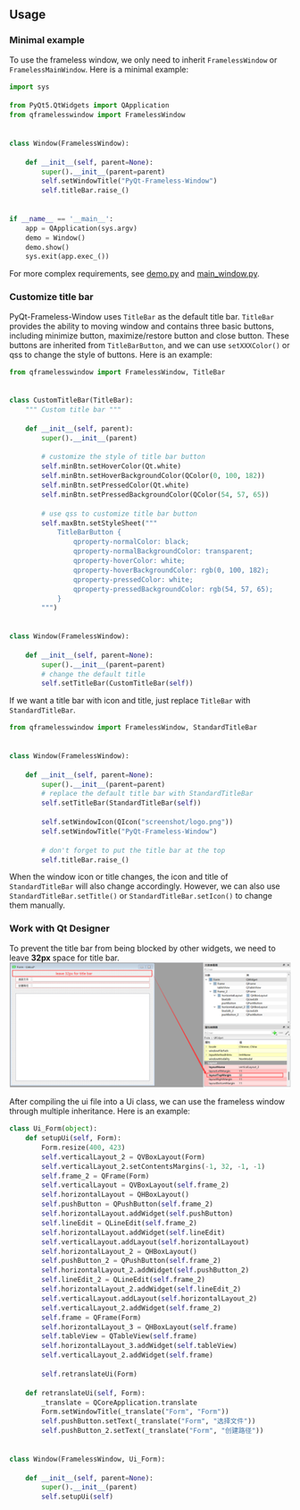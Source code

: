 ## Usage

### Minimal example
To use the frameless window, we only need to inherit `FramelessWindow` or `FramelessMainWindow`. Here is a minimal example:
```python
import sys

from PyQt5.QtWidgets import QApplication
from qframelesswindow import FramelessWindow


class Window(FramelessWindow):

    def __init__(self, parent=None):
        super().__init__(parent=parent)
        self.setWindowTitle("PyQt-Frameless-Window")
        self.titleBar.raise_()


if __name__ == '__main__':
    app = QApplication(sys.argv)
    demo = Window()
    demo.show()
    sys.exit(app.exec_())
```
For more complex requirements, see [demo.py](https://github.com/zhiyiYo/PyQt-Frameless-Window/blob/master/examples/demo.py) and [main_window.py](https://github.com/zhiyiYo/PyQt-Frameless-Window/blob/master/examples/main_window.py).

### Customize title bar
PyQt-Frameless-Window uses `TitleBar` as the default title bar. `TitleBar` provides the ability to moving window and contains three basic buttons, including minimize button, maximize/restore button and close button. These buttons are inherited from `TitleBarButton`, and we can use `setXXXColor()` or qss to change the style of buttons. Here is an example:
```python
from qframelesswindow import FramelessWindow, TitleBar


class CustomTitleBar(TitleBar):
    """ Custom title bar """

    def __init__(self, parent):
        super().__init__(parent)

        # customize the style of title bar button
        self.minBtn.setHoverColor(Qt.white)
        self.minBtn.setHoverBackgroundColor(QColor(0, 100, 182))
        self.minBtn.setPressedColor(Qt.white)
        self.minBtn.setPressedBackgroundColor(QColor(54, 57, 65))

        # use qss to customize title bar button
        self.maxBtn.setStyleSheet("""
            TitleBarButton {
                qproperty-normalColor: black;
                qproperty-normalBackgroundColor: transparent;
                qproperty-hoverColor: white;
                qproperty-hoverBackgroundColor: rgb(0, 100, 182);
                qproperty-pressedColor: white;
                qproperty-pressedBackgroundColor: rgb(54, 57, 65);
            }
        """)


class Window(FramelessWindow):

    def __init__(self, parent=None):
        super().__init__(parent=parent)
        # change the default title
        self.setTitleBar(CustomTitleBar(self))
```

If we want a title bar with icon and title, just replace `TitleBar` with `StandardTitleBar`.
```python
from qframelesswindow import FramelessWindow, StandardTitleBar


class Window(FramelessWindow):

    def __init__(self, parent=None):
        super().__init__(parent=parent)
        # replace the default title bar with StandardTitleBar
        self.setTitleBar(StandardTitleBar(self))

        self.setWindowIcon(QIcon("screenshot/logo.png"))
        self.setWindowTitle("PyQt-Frameless-Window")

        # don't forget to put the title bar at the top
        self.titleBar.raise_()
```

When the window icon or title changes, the icon and title of `StandardTitleBar` will also change accordingly. However, we can also use `StandardTitleBar.setTitle()` or `StandardTitleBar.setIcon()` to change them manually.

### Work with Qt Designer
To prevent the title bar from being blocked by other widgets, we need to leave **32px** space for title bar.
![](_static/title_bar_margin.png)

After compiling the ui file into a Ui class, we can use the frameless window through multiple inheritance. Here is an example:
```python
class Ui_Form(object):
    def setupUi(self, Form):
        Form.resize(400, 423)
        self.verticalLayout_2 = QVBoxLayout(Form)
        self.verticalLayout_2.setContentsMargins(-1, 32, -1, -1)
        self.frame_2 = QFrame(Form)
        self.verticalLayout = QVBoxLayout(self.frame_2)
        self.horizontalLayout = QHBoxLayout()
        self.pushButton = QPushButton(self.frame_2)
        self.horizontalLayout.addWidget(self.pushButton)
        self.lineEdit = QLineEdit(self.frame_2)
        self.horizontalLayout.addWidget(self.lineEdit)
        self.verticalLayout.addLayout(self.horizontalLayout)
        self.horizontalLayout_2 = QHBoxLayout()
        self.pushButton_2 = QPushButton(self.frame_2)
        self.horizontalLayout_2.addWidget(self.pushButton_2)
        self.lineEdit_2 = QLineEdit(self.frame_2)
        self.horizontalLayout_2.addWidget(self.lineEdit_2)
        self.verticalLayout.addLayout(self.horizontalLayout_2)
        self.verticalLayout_2.addWidget(self.frame_2)
        self.frame = QFrame(Form)
        self.horizontalLayout_3 = QHBoxLayout(self.frame)
        self.tableView = QTableView(self.frame)
        self.horizontalLayout_3.addWidget(self.tableView)
        self.verticalLayout_2.addWidget(self.frame)

        self.retranslateUi(Form)

    def retranslateUi(self, Form):
        _translate = QCoreApplication.translate
        Form.setWindowTitle(_translate("Form", "Form"))
        self.pushButton.setText(_translate("Form", "选择文件"))
        self.pushButton_2.setText(_translate("Form", "创建路径"))


class Window(FramelessWindow, Ui_Form):

    def __init__(self, parent=None):
        super().__init__(parent)
        self.setupUi(self)
```